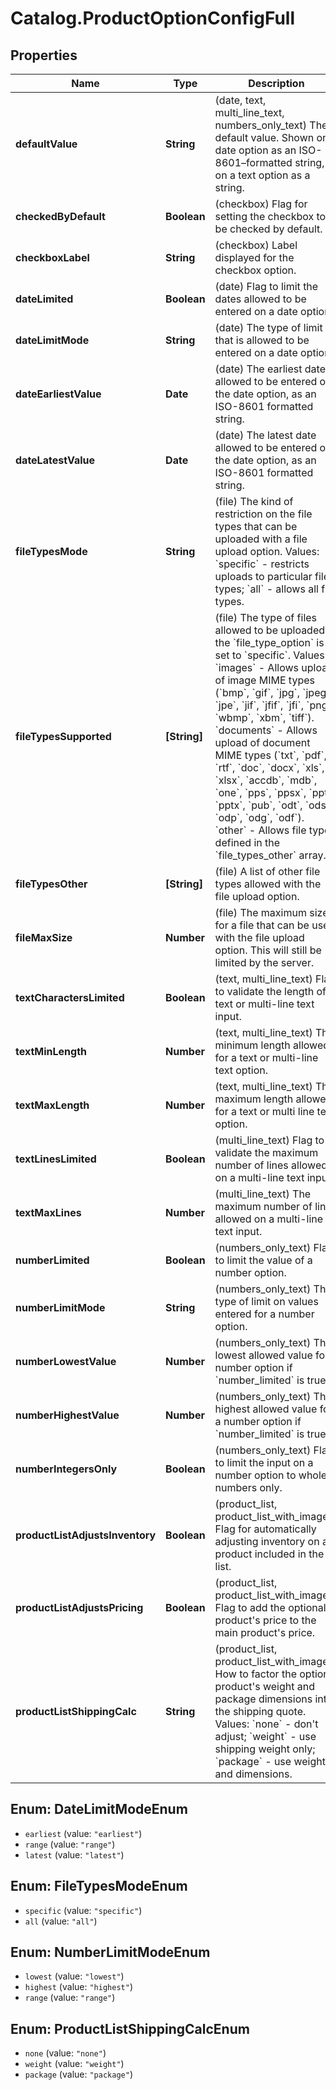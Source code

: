 # Catalog.ProductOptionConfigFull

## Properties
Name | Type | Description | Notes
------------ | ------------- | ------------- | -------------
**defaultValue** | **String** | (date, text, multi_line_text, numbers_only_text) The default value. Shown on a date option as an ISO-8601–formatted string, or on a text option as a string.  | [optional] 
**checkedByDefault** | **Boolean** | (checkbox) Flag for setting the checkbox to be checked by default.  | [optional] 
**checkboxLabel** | **String** | (checkbox) Label displayed for the checkbox option.  | [optional] 
**dateLimited** | **Boolean** | (date) Flag to limit the dates allowed to be entered on a date option.  | [optional] 
**dateLimitMode** | **String** | (date) The type of limit that is allowed to be entered on a date option.  | [optional] 
**dateEarliestValue** | **Date** | (date) The earliest date allowed to be entered on the date option, as an ISO-8601 formatted string.  | [optional] 
**dateLatestValue** | **Date** | (date) The latest date allowed to be entered on the date option, as an ISO-8601 formatted string.  | [optional] 
**fileTypesMode** | **String** | (file) The kind of restriction on the file types that can be uploaded with a file upload option. Values: &#x60;specific&#x60; - restricts uploads to particular file types; &#x60;all&#x60; - allows all file types.  | [optional] 
**fileTypesSupported** | **[String]** | (file) The type of files allowed to be uploaded if the &#x60;file_type_option&#x60; is set to &#x60;specific&#x60;. Values:   &#x60;images&#x60; - Allows upload of image MIME types (&#x60;bmp&#x60;, &#x60;gif&#x60;, &#x60;jpg&#x60;, &#x60;jpeg&#x60;, &#x60;jpe&#x60;, &#x60;jif&#x60;, &#x60;jfif&#x60;, &#x60;jfi&#x60;, &#x60;png&#x60;, &#x60;wbmp&#x60;, &#x60;xbm&#x60;, &#x60;tiff&#x60;). &#x60;documents&#x60; - Allows upload of document MIME types (&#x60;txt&#x60;, &#x60;pdf&#x60;, &#x60;rtf&#x60;, &#x60;doc&#x60;, &#x60;docx&#x60;, &#x60;xls&#x60;, &#x60;xlsx&#x60;, &#x60;accdb&#x60;, &#x60;mdb&#x60;, &#x60;one&#x60;, &#x60;pps&#x60;, &#x60;ppsx&#x60;, &#x60;ppt&#x60;, &#x60;pptx&#x60;, &#x60;pub&#x60;, &#x60;odt&#x60;, &#x60;ods&#x60;, &#x60;odp&#x60;, &#x60;odg&#x60;, &#x60;odf&#x60;).   &#x60;other&#x60; - Allows file types defined in the &#x60;file_types_other&#x60; array.  | [optional] 
**fileTypesOther** | **[String]** | (file) A list of other file types allowed with the file upload option.  | [optional] 
**fileMaxSize** | **Number** | (file) The maximum size for a file that can be used with the file upload option. This will still be limited by the server.  | [optional] 
**textCharactersLimited** | **Boolean** | (text, multi_line_text) Flag to validate the length of a text or multi-line text input.  | [optional] 
**textMinLength** | **Number** | (text, multi_line_text) The minimum length allowed for a text or multi-line text option.  | [optional] 
**textMaxLength** | **Number** | (text, multi_line_text) The maximum length allowed for a text or multi line text option.  | [optional] 
**textLinesLimited** | **Boolean** | (multi_line_text) Flag to validate the maximum number of lines allowed on a multi-line text input.  | [optional] 
**textMaxLines** | **Number** | (multi_line_text) The maximum number of lines allowed on a multi-line text input.  | [optional] 
**numberLimited** | **Boolean** | (numbers_only_text) Flag to limit the value of a number option.  | [optional] 
**numberLimitMode** | **String** | (numbers_only_text) The type of limit on values entered for a number option.  | [optional] 
**numberLowestValue** | **Number** | (numbers_only_text) The lowest allowed value for a number option if &#x60;number_limited&#x60; is true.  | [optional] 
**numberHighestValue** | **Number** | (numbers_only_text) The highest allowed value for a number option if &#x60;number_limited&#x60; is true.  | [optional] 
**numberIntegersOnly** | **Boolean** | (numbers_only_text) Flag to limit the input on a number option to whole numbers only.  | [optional] 
**productListAdjustsInventory** | **Boolean** | (product_list, product_list_with_images) Flag for automatically adjusting inventory on a product included in the list.  | [optional] 
**productListAdjustsPricing** | **Boolean** | (product_list, product_list_with_images) Flag to add the optional product&#x27;s price to the main product&#x27;s price.  | [optional] 
**productListShippingCalc** | **String** | (product_list, product_list_with_images) How to factor the optional product&#x27;s weight and package dimensions into the shipping quote. Values: &#x60;none&#x60; - don&#x27;t adjust; &#x60;weight&#x60; - use shipping weight only; &#x60;package&#x60; - use weight and dimensions.  | [optional] 

<a name="DateLimitModeEnum"></a>
## Enum: DateLimitModeEnum

* `earliest` (value: `"earliest"`)
* `range` (value: `"range"`)
* `latest` (value: `"latest"`)


<a name="FileTypesModeEnum"></a>
## Enum: FileTypesModeEnum

* `specific` (value: `"specific"`)
* `all` (value: `"all"`)


<a name="NumberLimitModeEnum"></a>
## Enum: NumberLimitModeEnum

* `lowest` (value: `"lowest"`)
* `highest` (value: `"highest"`)
* `range` (value: `"range"`)


<a name="ProductListShippingCalcEnum"></a>
## Enum: ProductListShippingCalcEnum

* `none` (value: `"none"`)
* `weight` (value: `"weight"`)
* `package` (value: `"package"`)

